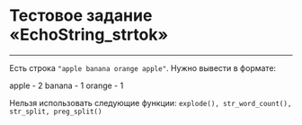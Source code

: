 # Тестовое задание «EchoString_strtok»
***

Есть строка `"apple banana orange apple"`. Нужно вывести в формате:

apple - 2
banana - 1
orange - 1

Нельзя использовать следующие функции:
`explode(), str_word_count(), str_split, preg_split()`

